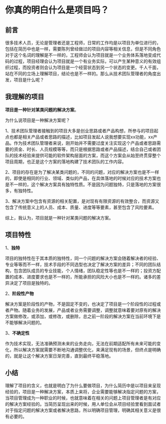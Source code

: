 # 你真的明白什么是项目吗？

## 前言

很多技术人员，无论是管理者还是工程师，日常的工作均是以项目为单位进行的，包括在简历中也是一样，需要陈列曾经做过的项目内容等相关信息，但是不同角色对于这个名词的理解是不一样的，工程师会认为项目就是一个业务体系落地变成代码的过程，项目经理会认为项目就是一个有业务实际，可以产生某种意义的有效组织过程，而投资者则会认为项目是一个经营状态到另一个状态的变更。千人千面，站在不同的立场上理解项目，结论也是不一样的。那么从技术团队管理者的角度出发，项目是什么呢？

## 我理解的项目

**项目是一种针对某类问题的解决方案**。

为什么说项目是一种解决方案呢？

1、技术团队管理者接触到的项目大多是创业思路或者产品构想，所参与的项目起点也都是相关产品或者思路的描述，比如项目发起人说我想要实现xx功能，xx产品。作为技术团队管理者来说，刚开始并不需要过度关注实现这个产品或者思路需要的资金、时长、人员规模等等，而只是根据思路或者产品描述，结合自己或者团队的技术经验来提供可能的软件架构层面的方案，而这个方案会从始至终贯穿整个项目周期，也正是这个方案的落地构建了技术团队的工作内容。

2、项目的存在是为了解决某类问题的，不同的问题，对应的解决方案也是不一样的，即使是相同的行业、领域、类似的产品，在具体落地的时候对应的技术方案也是不一样的，这个解决方案具有独特性质。不是因为问题独特，只是落地的方案很多，有独特性。

3、解决方案中包含有资源的相关配置，是对现有有限资源的有效整合，而资源又包含了传统意义上的人员、成本、质量、进度等等要素，甚至包含了风险要素。

综上，我认为，项目就是一种针对某类问题的解决方案。

## 项目特性

1、**独特**

项目的独特性在于其本质的独特性，同一个问题的解决方案会随着解决者的经验、专业等等而不一样，技术手段的不同选型也决定了解决方案的差异；不同的团队结构，包含团队成员的专业技能，个人情绪，团队稳定性等也是不一样的；投资方配置的成本、进度要求也是不一样的，所能承担的风险大小也是不一样的。诸多的差异决定了项目是独特的。

2、**阶段性产物**

解决方案是阶段性的产物，不是固定不变的，也决定了项目是一个阶段性的过程或者产物。随着业务的发展，产品或者业务需要调整，调整就意味着要对原有的解决方案做修改，或添加，或修改，或删除，总之前一阶段的解决方案在当前环境下是不能够解决问题的。

3、**不确定性**

作为技术实现，无法准确预测未来的业务走向，无法在前期适配所有未来可能的变化，所以解决方案就需要不断地沟通调整优化，来满足现有的场景，但终点是明确的，就是让这个解决方案日渐完善，直到最终平稳落地。

## 小结

理解了项目的含义，也就是明白了为什么要做项目，为什么简历中是以项目来呈现经验的，项目是一种解决方案，本质上来将，企业需要能够解决指定问题的方案，当项目管理成为一种职业的时候，也就意味着在相关的问题上项目管理者是有对应的解决方案经验的。当简历呈现出来的时候，用人单位会从项目经验里看到面试者对于指定问题的解决方案或者解决思路，所以明确项目管理，明确其相关意义是很有必要的。
